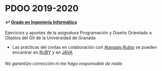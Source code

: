 # PDOO 2019-2020
#### ↩️ [Grado en Ingeniería Informática](https://github.com/clarasdfgh/GII)
Ejercicios y apuntes de la asignatura Programación y Diseño Orientado a Objetos del GII de la Universidad de Granada

- Las prácticas del civitas en colaboración con [Atanasio Rubio](https://github.com/Groctel) se pueden encontrar en [RUBY](https://github.com/Groctel/civitas-ruby) y en [JAVA](https://github.com/Groctel/civitas-java)


###### No garantizo corrección ni me hago responsable de nada
